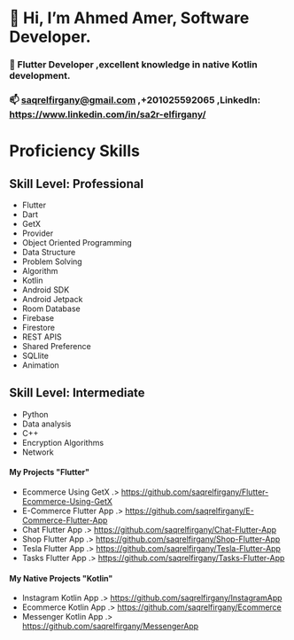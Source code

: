 #  👋 Hi, I’m Ahmed Amer, Software Developer.
### 👀 Flutter Developer ,excellent knowledge in native Kotlin development.
### 📫 saqrelfirgany@gmail.com ,+201025592065 ,LinkedIn: https://www.linkedin.com/in/sa2r-elfirgany/
 
# Proficiency Skills
## Skill Level: Professional

- Flutter 
- Dart
- GetX
- Provider
- Object Oriented Programming
- Data Structure
- Problem Solving
- Algorithm
- Kotlin
- Android SDK
- Android Jetpack
- Room Database
- Firebase
- Firestore
- REST APIS
- Shared Preference
- SQLlite
- Animation

## Skill Level: Intermediate
- Python
- Data analysis
- C++
- Encryption Algorithms
- Network


#### My Projects "Flutter"

- Ecommerce Using GetX .> https://github.com/saqrelfirgany/Flutter-Ecommerce-Using-GetX
- E-Commerce Flutter App .> https://github.com/saqrelfirgany/E-Commerce-Flutter-App
- Chat Flutter App .> https://github.com/saqrelfirgany/Chat-Flutter-App
- Shop Flutter App .> https://github.com/saqrelfirgany/Shop-Flutter-App
- Tesla Flutter App .> https://github.com/saqrelfirgany/Tesla-Flutter-App
- Tasks Flutter App .> https://github.com/saqrelfirgany/Tasks-Flutter-App


#### My Native Projects "Kotlin"

- Instagram Kotlin App .> https://github.com/saqrelfirgany/InstagramApp
- Ecommerce Kotlin App .> https://github.com/saqrelfirgany/Ecommerce
- Messenger Kotlin App .> https://github.com/saqrelfirgany/MessengerApp
